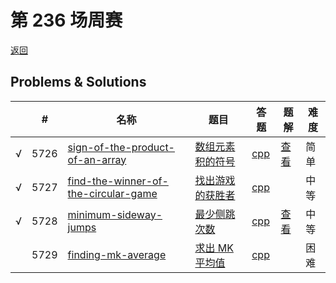 # 第 236 场周赛

[返回](../../README.md)

## Problems & Solutions
|     | #   | 名称                 | 题目                  | 答题          | 题解 | 难度 |
| --- | --- | -------------------- | --------------------- | ------------- | ---- | ---- |
| √ | 5726 | [sign-of-the-product-of-an-array](../../problems/sign-of-the-product-of-an-array) | [数组元素积的符号](../../problems/sign-of-the-product-of-an-array/README.md) | [cpp](../../problems/sign-of-the-product-of-an-array/SOLUTION.cpp) | [查看](https://leetcode-cn.com/problems/sign-of-the-product-of-an-array/solution/sign-of-the-product-of-an-array-by-ikaru-mxyo/) | 简单 |
| √ | 5727 | [find-the-winner-of-the-circular-game](../../problems/find-the-winner-of-the-circular-game) | [找出游戏的获胜者](../../problems/find-the-winner-of-the-circular-game/README.md) | [cpp](../../problems/find-the-winner-of-the-circular-game/SOLUTION.cpp) |   | 中等 |
| √ | 5728 | [minimum-sideway-jumps](../../problems/minimum-sideway-jumps) | [最少侧跳次数](../../problems/minimum-sideway-jumps/README.md) | [cpp](../../problems/minimum-sideway-jumps/SOLUTION.cpp) | [查看](https://leetcode-cn.com/problems/minimum-sideway-jumps/solution/minimum-sideway-jumps-by-ikaruga-j1t1/) | 中等 |
|  | 5729 | [finding-mk-average](../../problems/finding-mk-average) | [求出 MK 平均值](../../problems/finding-mk-average/README.md) | [cpp](../../problems/finding-mk-average/SOLUTION.cpp) |   | 困难 |
